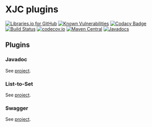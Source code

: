 # XJC plugins

[![Libraries.io for GitHub](https://img.shields.io/librariesio/github/pinguet62/xjc-plugins.svg)](https://libraries.io/github/pinguet62/xjc-plugins)
[![Known Vulnerabilities](https://snyk.io/test/github/pinguet62/xjc-plugins/badge.svg)](https://snyk.io/test/github/pinguet62/xjc-plugins)
[![Codacy Badge](https://api.codacy.com/project/badge/Grade/ac78135aeec8453083f32eb85338be74)](https://www.codacy.com/app/pinguet62/xjc-plugins?utm_source=github.com&amp;utm_medium=referral&amp;utm_content=pinguet62/xjc-plugins&amp;utm_campaign=Badge_Grade)
[![Build Status](https://travis-ci.org/pinguet62/xjc-plugins.svg?branch=master)](https://travis-ci.org/pinguet62/xjc-plugins)
[![codecov.io](https://codecov.io/github/pinguet62/xjc-plugins/coverage.svg?branch=master)](https://codecov.io/github/pinguet62/xjc-plugins?branch=master)
[![Maven Central](https://img.shields.io/maven-central/v/fr.pinguet62.xjc/xjc-plugins.svg)](https://maven-badges.herokuapp.com/maven-central/fr.pinguet62.xjc/xjc-plugins)
[![Javadocs](https://www.javadoc.io/badge/fr.pinguet62.xjc/xjc-plugins.svg)](https://www.javadoc.io/doc/fr.pinguet62.xjc/xjc-plugins)

## Plugins

### Javadoc

See [project](./javadoc/README.md).

### List-to-Set

See [project](./listtoset/README.md).

### Swagger

See [project](./swagger/README.md).
